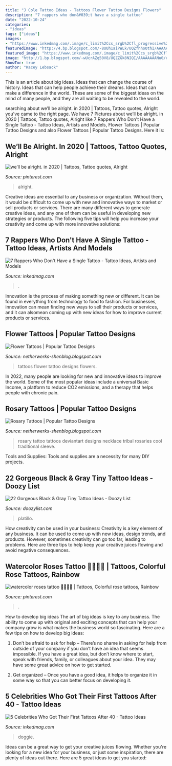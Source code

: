 ```yaml
---
title: "J Cole Tattoo Ideas - Tattoos Flower Tattoo Designs Flowers"
description: "7 rappers who don&#039;t have a single tattoo"
date: "2022-10-24"
categories:
- "ideas"
tags: ["ideas"]
images:
- "https://www.inkedmag.com/.image/c_limit%2Ccs_srgb%2Cfl_progressive%2Cq_auto:good%2Cw_700/MTYzOTY1ODY2ODM1MTkxNTIx/jennifer-aniston.jpg"
featuredImage: "http://4.bp.blogspot.com/-8UUh1aiPWLk/UQZfhhoOthI/AAAAAAAAOwQ/Ky4RZH61x58/s1600/Rosary_Tattoo_by_konZ3pt.jpg"
featured_image: "https://www.inkedmag.com/.image/c_limit%2Ccs_srgb%2Cfl_progressive%2Cq_auto:good%2Cw_700/MTYzMTMzMzYyODU1MjI1MjI1/will-smith.jpg"
image: "http://1.bp.blogspot.com/-wUcrAZq50V8/UQZZGk8NIQI/AAAAAAAANu0/ehEADGOhKDw/s1600/Flowers_tattoo_221.jpg"
ShowToc: true
author: "Kacey Lebsack"
---
```



This is an article about big ideas. Ideas that can change the course of history. Ideas that can help people achieve their dreams. Ideas that can make a difference in the world. These are some of the biggest ideas on the mind of many people, and they are all waiting to be revealed to the world.

	

		
searching about we’ll be alright. in 2020 | Tattoos, Tattoo quotes, Alright you've came to the right page. We have 7 Pictures about we’ll be alright. in 2020 | Tattoos, Tattoo quotes, Alright like 7 Rappers Who Don&#039;t Have a Single Tattoo - Tattoo Ideas, Artists and Models, Flower Tattoos | Popular Tattoo Designs and also Flower Tattoos | Popular Tattoo Designs. Here it is:
		
    
## We’ll Be Alright. In 2020 | Tattoos, Tattoo Quotes, Alright

<img loading=lazy src="https://i.pinimg.com/736x/08/ab/45/08ab452892d67ed2a1ed1af0d201f5e1.jpg" onerror="this.onerror=null;this.src='https://tse1.mm.bing.net/th?id=OIP.A4TvIOsrzhmmlvcuPXyr0AHaKw&amp;pid=15.1';" alt="we’ll be alright. in 2020 | Tattoos, Tattoo quotes, Alright">

_Source: pinterest.com_

>alright. 

	

Creative ideas are essential to any business or organization. Without them, it would be difficult to come up with new and innovative ways to market or sell products or services. There are many different ways to generate creative ideas, and any one of them can be useful in developing new strategies or products. The following five tips will help you increase your creativity and come up with more innovative solutions: 

    
## 7 Rappers Who Don&#039;t Have A Single Tattoo - Tattoo Ideas, Artists And Models

<img loading=lazy src="https://www.inkedmag.com/.image/c_limit%2Ccs_srgb%2Cfl_progressive%2Cq_auto:good%2Cw_700/MTYzMTMzMzYyODU1MjI1MjI1/will-smith.jpg" onerror="this.onerror=null;this.src='https://tse3.mm.bing.net/th?id=OIP.mG47vaYq8Db1W-02PKBsxQHaL9&amp;pid=15.1';" alt="7 Rappers Who Don&#039;t Have a Single Tattoo - Tattoo Ideas, Artists and Models">

_Source: inkedmag.com_

>. 

	

Innovation is the process of making something new or different. It can be found in everything from technology to food to fashion. For businesses, innovation can mean finding new ways to sell their products or services, and it can alsomean coming up with new ideas for how to improve current products or services.

    
## Flower Tattoos | Popular Tattoo Designs

<img loading=lazy src="http://1.bp.blogspot.com/-wUcrAZq50V8/UQZZGk8NIQI/AAAAAAAANu0/ehEADGOhKDw/s1600/Flowers_tattoo_221.jpg" onerror="this.onerror=null;this.src='https://tse3.mm.bing.net/th?id=OIP.3-mibfn04xFMfls0zuk55gHaLH&amp;pid=15.1';" alt="Flower Tattoos | Popular Tattoo Designs">

_Source: netherwerks-shenblog.blogspot.com_

>tattoos flower tattoo designs flowers. 

	

In 2022, many people are looking for new and innovative ideas to improve the world. Some of the most popular ideas include a universal Basic Income, a platform to reduce CO2 emissions, and a therapy that helps people with chronic pain.

    
## Rosary Tattoos | Popular Tattoo Designs

<img loading=lazy src="http://4.bp.blogspot.com/-8UUh1aiPWLk/UQZfhhoOthI/AAAAAAAAOwQ/Ky4RZH61x58/s1600/Rosary_Tattoo_by_konZ3pt.jpg" onerror="this.onerror=null;this.src='https://tse2.mm.bing.net/th?id=OIP.pocQPv_WT3MC1Ev9W3B0UwHaLJ&amp;pid=15.1';" alt="Rosary Tattoos | Popular Tattoo Designs">

_Source: netherwerks-shenblog.blogspot.com_

>rosary tattoo tattoos deviantart designs necklace tribal rosaries cool traditional sleeve. 

	

Tools and Supplies:
Tools and supplies are a necessity for many DIY projects.

    
## 22 Gorgeous Black &amp; Gray Tiny Tattoo Ideas - Doozy List

<img loading=lazy src="https://www.doozylist.com/wp-content/uploads/2017/07/Gorgeous-Black-Gray-Tiny-Tattoo-Ideas-6.jpg" onerror="this.onerror=null;this.src='https://tse4.mm.bing.net/th?id=OIP.N5dXnMcyDe9_sqyEcQZOPwHaJu&amp;pid=15.1';" alt="22 Gorgeous Black &amp; Gray Tiny Tattoo Ideas - Doozy List">

_Source: doozylist.com_

>platillo. 

	

How creativity can be used in your business:
Creativity is a key element of any business. It can be used to come up with new ideas, design trends, and products. However, sometimes creativity can go too far, leading to problems. Here are three tips to help keep your creative juices flowing and avoid negative consequences.

    
## Watercolor Roses Tattoo 💓🌈🌙🌸 | Tattoos, Colorful Rose Tattoos, Rainbow

<img loading=lazy src="https://i.pinimg.com/736x/b7/2f/6d/b72f6d1a641f90f78e0bb528875e3c74.jpg" onerror="this.onerror=null;this.src='https://tse1.mm.bing.net/th?id=OIP.eDHymP-3ZjdqzXy8nnTBcQHaJQ&amp;pid=15.1';" alt="watercolor roses tattoo 💓🌈🌙🌸 | Tattoos, Colorful rose tattoos, Rainbow">

_Source: pinterest.com_

>. 

	

How to develop big ideas
The art of big ideas is key to any business. The ability to come up with original and exciting concepts that can help your company grow is what makes the business world so fascinating. Here are a few tips on how to develop big ideas:
1. Don’t be afraid to ask for help – There’s no shame in asking for help from outside of your company if you don’t have an idea that seems impossible. If you have a great idea, but don’t know where to start, speak with friends, family, or colleagues about your idea. They may have some great advice on how to get started.

2. Get organized – Once you have a good idea, it helps to organize it in some way so that you can better focus on developing it.

    
## 5 Celebrities Who Got Their First Tattoos After 40 - Tattoo Ideas

<img loading=lazy src="https://www.inkedmag.com/.image/c_limit%2Ccs_srgb%2Cfl_progressive%2Cq_auto:good%2Cw_700/MTYzOTY1ODY2ODM1MTkxNTIx/jennifer-aniston.jpg" onerror="this.onerror=null;this.src='https://tse4.mm.bing.net/th?id=OIP.uKZ0ZrOR_6QQ7BJl7N7XaQHaJ3&amp;pid=15.1';" alt="5 Celebrities Who Got Their First Tattoos After 40 - Tattoo Ideas">

_Source: inkedmag.com_

>doggie. 

	

Ideas can be a great way to get your creative juices flowing. Whether you're looking for a new idea for your business, or just some inspiration, there are plenty of ideas out there. Here are 5 great ideas to get you started: 

